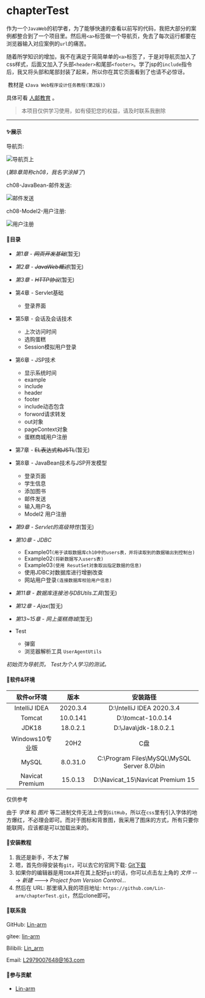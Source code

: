 # chapterTest


​	    	作为一个`JavaWeb`的初学者，为了能够快速的查看以前写的代码，我把大部分的案例都整合到了一个项目里。然后用`<a>`标签做一个导航页，免去了每次运行都要在浏览器输入对应案例的`url`的痛苦。

​	    	随着所学知识的增加，我不在满足于简简单单的`<a>`标签了，于是对导航页加入了css样式，后面又加入了头部`<header>`和尾部`<footer>`。学了jsp的`include`指令后，我又将头部和尾部封装了起来，所以你在其它页面看到了也请不必惊讶。

​	    	教材是  `《Java Web程序设计任务教程(第2版)》`

具体可看 [人邮教育](https://www.ryjiaoyu.com/book/details/44440) 。

> 本项目仅供学习使用，如有侵犯您的权益，请及时联系我删除

------

#### &#10024;展示

导航页: 

![导航页上](https://pic1.imgdb.cn/item/63713b1716f2c2beb1a11054.png)



(*第8章简称ch08，我名字涂掉了*)

ch08-JavaBean-邮件发送: 

![邮件发送](https://pic1.imgdb.cn/item/63713b0f16f2c2beb1a10b55.png)



ch08-Model2-用户注册: 

![用户注册](https://pic1.imgdb.cn/item/6371074916f2c2beb15f8964.png)



#### &#128640;目录

- *第1章 - ~~网页开发基础~~*(暂无)
- *第2章 - ~~JavaWeb概述~~*(暂无)
- *第3章 - ~~HTTP协议~~*(暂无)
- 第4章 - Servlet基础
  - 登录界面
- 第5章 - 会话及会话技术
  - 上次访问时间
  - 选购蛋糕
  - Session模拟用户登录
- 第6章 - JSP技术
  - 显示系统时间
  - example
  - include
  - header
  - footer
  - include动态包含
  - forword请求转发
  - out对象
  - pageContext对象
  - 蛋糕商城用户注册
- 第7章 - ~~EL表达式和JSTL~~(暂无)
- 第8章 - JavaBean技术与JSP开发模型
  - 登录页面
  - 学生信息
  - 添加图书
  - 邮件发送
  - 输入用户名
  - Model2 用户注册
- *第9章 - Servlet的高级特性*(暂无)
- *第10章 - JDBC*
  - Example01`(用于读取数据库ch10中的users表，并将读取到的数据输出到控制台)`
  - Example02`(将新数据写入users表)` 
  - Example03`(使用 ResutSet对象取出指定数据的信息)`
  - 使用JDBC对数据库进行增删改查
  - 网站用户登录`(连接数据库校验用户信息)`
  
- *第11章 - 数据库连接池与DBUtils工具*(暂无)
- *第12章 - Ajax*(暂无)
- *第13~15章 - 网上蛋糕商城*(暂无)
- Test
  - 弹窗
  - 浏览器解析工具 `UserAgentUtils`



*初始页为导航页。*
*Test为个人学习的测试。*



#### &#127752;软件&环境

|   软件or环境    |   版本   |                  安装路径                   |
| :-------------: | :------: | :-----------------------------------------: |
|  IntelliJ IDEA  | 2020.3.4 |          D:\IntelliJ IDEA 2020.3.4          |
|     Tomcat      | 10.0.141 |              D:\tomcat-10.0.14              |
|      JDK18      | 18.0.2.1 |            D:\Java\jdk-18.0.2.1             |
| Windows10专业版 |   20H2   |                     C盘                     |
|      MySQL      | 8.0.31.0 | C:\Program Files\MySQL\MySQL Server 8.0\bin |
| Navicat Premium | 15.0.13  |      D:\Navicat_15\Navicat Premium 15       |

仅供参考

由于 *字体* 和 *图片* 等二进制文件无法上传到`GitHub`，所以在`css`里有引入字体的地方爆红，不必理会即可。而对于图标和背景图，我采用了图床的方式，所有只要你能联网，应该都是可以加载出来的。



#### &#127827;安装教程

1.  我还是新手，不太了解
1.  嗯，首先你得安装有`git`，可以去它的官网下载: [Git下载](https://git-scm.com/download/win)
1.  如果你的编辑器是用`IDEA`并在其上配好`git`的话，你可以点击左上角的 *文件* ---> *新建* ---> *Project from Version Control...*
1.  然后在 URL: 那里填入我的项目地址: `https://github.com/Lin-arm/chapterTest.git`，然后clone即可。



#### &#128140;联系我

GitHub: [Lin-arm](https://github.com/Lin-arm)

gitee: [lin-arm](https://gitee.com/lin-arm)

Bilibili: [Lin_arm](https://space.bilibili.com/474895641?spm_id_from=333.1007.0.0)

Email: L2979007648@163.com



#### &#129309;参与贡献

- [Lin-arm](https://github.com/Lin-arm)
